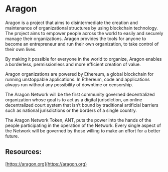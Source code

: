 # Aragon

Aragon is a project that aims to disintermediate the creation and maintenance of organizational structures by using blockchain technology. The project aims to empower people across the world to easily and securely manage their organizations. Aragon provides the tools for anyone to become an entrepreneur and run their own organization, to take control of their own lives.

By making it possible for everyone in the world to organize, Aragon enables a borderless, permissionless and more efficient creation of value.

Aragon organizations are powered by Ethereum, a global blockchain for running unstoppable applications. In Ethereum, code and applications always run without any possibility of downtime or censorship.

The Aragon Network will be the first community governed decentralized organization whose goal is to act as a digital jurisdiction, an online decentralized court system that isn’t bound by traditional artificial barriers such as national jurisdictions or the borders of a single country.

The Aragon Network Token, ANT, puts the power into the hands of the people participating in the operation of the Network. Every single aspect of the Network will be governed by those willing to make an effort for a better future.

## Resources:

[https://aragon.org](https://aragon.org)

